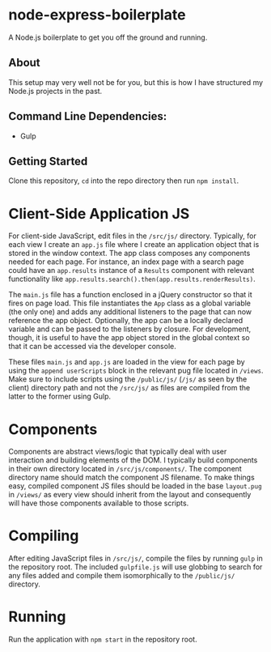 # node-express-boilerplate

A Node.js boilerplate to get you off the ground and running.

## About

This setup may very well not be for you, but this is how I have structured my Node.js projects in the past.

## Command Line Dependencies:

* Gulp

## Getting Started

Clone this repository, `cd` into the repo directory then run `npm install`.

# Client-Side Application JS

For client-side JavaScript, edit files in the `/src/js/` directory. Typically, for each view I create an `app.js` file where I create an application object that is stored in the window context. The app class composes any components needed for each page. For instance, an index page with a search page could have an `app.results` instance of a `Results` component with relevant functionality like `app.results.search().then(app.results.renderResults)`.

The `main.js` file has a function enclosed in a jQuery constructor so that it fires on page load. This file instantiates the `App` class as a global variable (the only one) and adds any additional listeners to the page that can now reference the app object. Optionally, the app can be a locally declared variable and can be passed to the listeners by closure. For development, though, it is useful to have the app object stored in the global context so that it can be accessed via the developer console.

These files `main.js` and `app.js` are loaded in the view for each page by using the `append userScripts` block in the relevant pug file located in `/views`. Make sure to include scripts using the `/public/js/` (`/js/` as seen by the client) directory path and not the `/src/js/` as files are compiled from the latter to the former using Gulp.

# Components

Components are abstract views/logic that typically deal with user interaction and building elements of the DOM. I typically build components in their own directory located in `/src/js/components/`. The component directory name should match the component JS filename. To make things easy, compiled component JS files should be loaded in the base `layout.pug` in `/views/` as every view should inherit from the layout and consequently will have those components available to those scripts.

# Compiling

After editing JavaScript files in `/src/js/`, compile the files by running `gulp` in the repository root. The included `gulpfile.js` will use globbing to search for any files added and compile them isomorphically to the `/public/js/` directory.

# Running

Run the application with `npm start` in the repository root.
